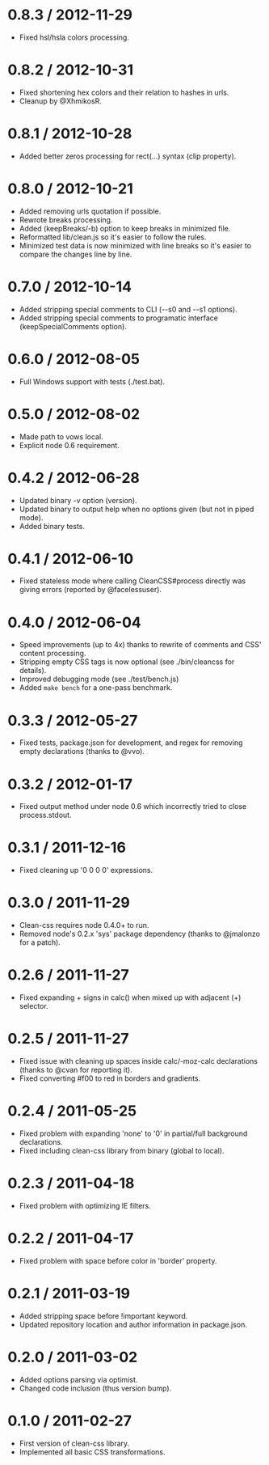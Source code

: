 0.8.3 / 2012-11-29
==================

 * Fixed hsl/hsla colors processing.

0.8.2 / 2012-10-31
==================

 * Fixed shortening hex colors and their relation to hashes in urls.
 * Cleanup by @XhmikosR.

0.8.1 / 2012-10-28
==================

 * Added better zeros processing for rect(...) syntax (clip property).

0.8.0 / 2012-10-21
==================

 * Added removing urls quotation if possible.
 * Rewrote breaks processing.
 * Added (keepBreaks/-b) option to keep breaks in minimized file.
 * Reformatted lib/clean.js so it's easier to follow the rules.
 * Minimized test data is now minimized with line breaks so it's easier to compare the changes line by line.

0.7.0 / 2012-10-14
==================

 * Added stripping special comments to CLI (--s0 and --s1 options).
 * Added stripping special comments to programatic interface (keepSpecialComments option).

0.6.0 / 2012-08-05
==================

 * Full Windows support with tests (./test.bat).

0.5.0 / 2012-08-02
==================

 * Made path to vows local.
 * Explicit node 0.6 requirement.

0.4.2 / 2012-06-28
==================

 * Updated binary -v option (version).
 * Updated binary to output help when no options given (but not in piped mode).
 * Added binary tests.

0.4.1 / 2012-06-10
==================

 * Fixed stateless mode where calling CleanCSS#process directly was giving errors (reported by @facelessuser).

0.4.0 / 2012-06-04
==================

 * Speed improvements (up to 4x) thanks to rewrite of comments and CSS' content processing.
 * Stripping empty CSS tags is now optional (see ./bin/cleancss for details).
 * Improved debugging mode (see ./test/bench.js)
 * Added `make bench` for a one-pass benchmark.

0.3.3 / 2012-05-27
==================

  * Fixed tests, package.json for development, and regex for removing empty declarations (thanks to @vvo).

0.3.2 / 2012-01-17
==================

  * Fixed output method under node 0.6 which incorrectly tried to close process.stdout.

0.3.1 / 2011-12-16
==================

  * Fixed cleaning up '0 0 0 0' expressions.

0.3.0 / 2011-11-29
==================

  * Clean-css requires node 0.4.0+ to run.
  * Removed node's 0.2.x 'sys' package dependency (thanks to @jmalonzo for a patch).

0.2.6 / 2011-11-27
==================

  * Fixed expanding + signs in calc() when mixed up with adjacent (+) selector.

0.2.5 / 2011-11-27
==================

  * Fixed issue with cleaning up spaces inside calc/-moz-calc declarations (thanks to @cvan for reporting it).
  * Fixed converting #f00 to red in borders and gradients.

0.2.4 / 2011-05-25
==================

  * Fixed problem with expanding 'none' to '0' in partial/full background declarations.
  * Fixed including clean-css library from binary (global to local).

0.2.3 / 2011-04-18
==================

  * Fixed problem with optimizing IE filters.

0.2.2 / 2011-04-17
==================

  * Fixed problem with space before color in 'border' property.

0.2.1 / 2011-03-19
==================

  * Added stripping space before !important keyword.
  * Updated repository location and author information in package.json.

0.2.0 / 2011-03-02
==================

  * Added options parsing via optimist.
  * Changed code inclusion (thus version bump).

0.1.0 / 2011-02-27
==================

  * First version of clean-css library.
  * Implemented all basic CSS transformations.
